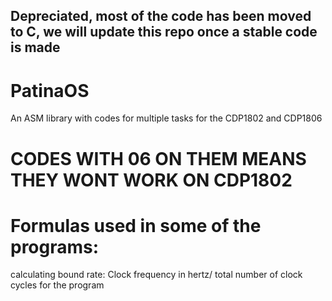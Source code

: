 ## Depreciated, most of the code has been moved to C, we will update this repo once a stable code is made

# PatinaOS
An ASM library with codes for multiple tasks for the CDP1802 and CDP1806

# CODES WITH 06 ON THEM MEANS THEY WONT WORK ON CDP1802

# Formulas used in some of the programs:

calculating bound rate: Clock frequency in hertz/ total number of clock cycles for the program
